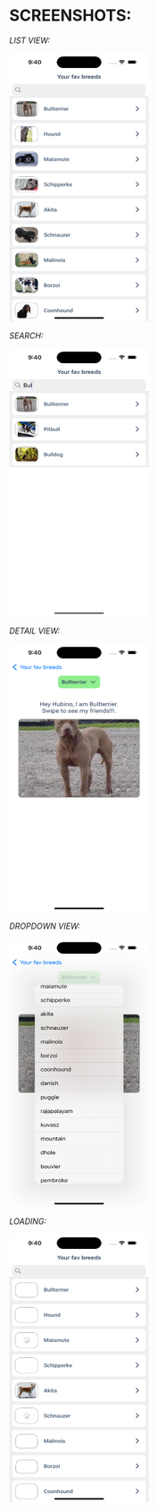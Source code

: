# SCREENSHOTS:

*LIST VIEW:*

<img src="List.png" width="250" height="480" >

*SEARCH:*

<img src="Search.png" width="250" height="480" >

*DETAIL VIEW:*

<img src="detail.png" width="250" height="480" >

*DROPDOWN VIEW:*

<img src="dropdown.png" width="250" height="480" >

*LOADING:*

<img src="loading.png" width="250" height="480" >

